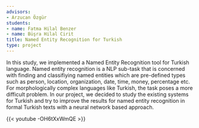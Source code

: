 ```yaml
---
advisors:
- Arzucan Özgür
students:
- name: Fatma Hilal Benzer
- name: Büşra Hilal Cirit
title: Named Entity Recognition for Turkish
type: project
---
```


In this study, we implemented a Named Entity Recognition tool for Turkish language. Named entity recognition is a NLP sub-task that is concerned with finding and classifiying named entities which are pre-defined types such as person, location, organization, date, time, money, percentage etc. For morphologically complex languages like Turkish, the task poses a more difficult problem. In our project, we decided to study the existing systems for Turkish and try to improve the results for named entity recognition in formal Turkish texts with a neural network based approach.


{{< youtube -OH6tXxWmQE >}}